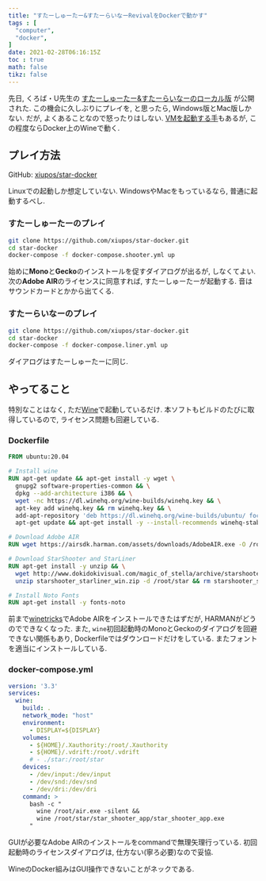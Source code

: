 ```yaml
---
title: "すたーしゅーたー&すたーらいなーRevivalをDockerで動かす"
tags : [
  "computer",
  "docker",
]
date: 2021-02-28T06:16:15Z
toc : true
math: false
tikz: false
---
```


先日, くろば・U先生の
[すたーしゅーたー&すたーらいなーのローカル版](http://www.dokidokivisual.com/magic_of_stella/ss_sn_revival.php)
が公開された.
この機会に久しぶりにプレイを, と思ったら,
Windows版とMac版しかない.
だが, よくあることなので怒ったりはしない.
[VMを起動する手](https://blog.xiupos.net/blog/computer/win10-vm-archlinux/)もあるが,
この程度ならDocker上のWineで動く.

## プレイ方法

GitHub: [xiupos/star-docker](https://github.com/xiupos/star-docker)

Linuxでの起動しか想定していない.
WindowsやMacをもっているなら, 普通に起動するべし.

### すたーしゅーたーのプレイ
```bash
git clone https://github.com/xiupos/star-docker.git
cd star-docker
docker-compose -f docker-compose.shooter.yml up
```
始めに**Mono**と**Gecko**のインストールを促すダイアログが出るが,
しなくてよい. 次の**Adobe AIR**のライセンスに同意すれば,
すたーしゅーたーが起動する.
音はサウンドカードとかから出てくる.

### すたーらいなーのプレイ
```bash
git clone https://github.com/xiupos/star-docker.git
cd star-docker
docker-compose -f docker-compose.liner.yml up
```
ダイアログはすたーしゅーたーに同じ.

## やってること

特別なことはなく, ただ[Wine](https://www.winehq.org/)で起動しているだけ.
本ソフトもビルドのたびに取得しているので,
ライセンス問題も回避している.

### Dockerfile

```Dockerfile
FROM ubuntu:20.04

# Install wine
RUN apt-get update && apt-get install -y wget \
  gnupg2 software-properties-common && \
  dpkg --add-architecture i386 && \
  wget -nc https://dl.winehq.org/wine-builds/winehq.key && \
  apt-key add winehq.key && rm winehq.key && \
  add-apt-repository 'deb https://dl.winehq.org/wine-builds/ubuntu/ focal main' && \
  apt-get update && apt-get install -y --install-recommends winehq-stable

# Download Adobe AIR
RUN wget https://airsdk.harman.com/assets/downloads/AdobeAIR.exe -O /root/air.exe

# Download StarShooter and StarLiner
RUN apt-get install -y unzip && \
  wget http://www.dokidokivisual.com/magic_of_stella/archive/starshooter_starliner_win.zip && \
  unzip starshooter_starliner_win.zip -d /root/star && rm starshooter_starliner_win.zip

# Install Noto Fonts
RUN apt-get install -y fonts-noto
```

前まで[winetricks](https://wiki.winehq.org/Winetricks)でAdobe AIRをインストールできたはずだが,
HARMANがどうのでできなくなった.
また, `wine`初回起動時のMonoとGeckoのダイアログを回避できない関係もあり,
Dockerfileではダウンロードだけをしている.
またフォントを適当にインストールしている.

### docker-compose.yml

```yml
version: '3.3'
services:
  wine:
    build: .
    network_mode: "host"
    environment:
      - DISPLAY=${DISPLAY}
    volumes:
      - ${HOME}/.Xauthority:/root/.Xauthority
      - ${HOME}/.vdrift:/root/.vdrift
      # - ./star:/root/star
    devices:
      - /dev/input:/dev/input
      - /dev/snd:/dev/snd
      - /dev/dri:/dev/dri
    command: >
      bash -c "
        wine /root/air.exe -silent &&
        wine /root/star/star_shooter_app/star_shooter_app.exe
      "
```

GUIが必要なAdobe AIRのインストールをcommandで無理矢理行っている.
初回起動時のライセンスダイアログは, 仕方ない(寧ろ必要)なので妥協.

WineのDocker組みはGUI操作できないことがネックである.
